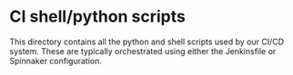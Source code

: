 # CI shell/python scripts

This directory contains all the python and shell scripts used by our CI/CD system. These are typically orchestrated
using either the Jenkinsfile or Spinnaker configuration.
